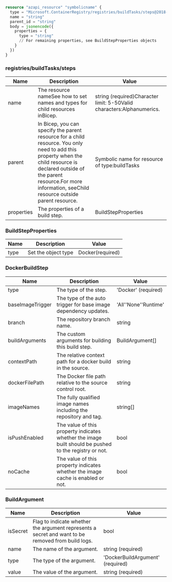 ```terraform
resource "azapi_resource" "symbolicname" {
  type = "Microsoft.ContainerRegistry/registries/buildTasks/steps@2018-02-01-preview"
  name = "string"
  parent_id = "string"
  body = jsonencode({
    properties = {
      type = "string"
      // For remaining properties, see BuildStepProperties objects
    }
  })
}

```

### registries/buildTasks/steps

| Name | Description | Value |
|-|-|-|
| name | The resource nameSee how to set names and types for child resources inBicep. | string (required)Character limit: 5-50Valid characters:Alphanumerics. |
| parent | In Bicep, you can specify the parent resource for a child resource. You only need to add this property when the child resource is declared outside of the parent resource.For more information, seeChild resource outside parent resource. | Symbolic name for resource of type:buildTasks |
| properties | The properties of a build step. | BuildStepProperties |


### BuildStepProperties

| Name | Description | Value |
|-|-|-|
| type | Set the object type | Docker(required) |


### DockerBuildStep

| Name | Description | Value |
|-|-|-|
| type | The type of the step. | 'Docker' (required) |
| baseImageTrigger | The type of the auto trigger for base image dependency updates. | 'All''None''Runtime' |
| branch | The repository branch name. | string |
| buildArguments | The custom arguments for building this build step. | BuildArgument[] |
| contextPath | The relative context path for a docker build in the source. | string |
| dockerFilePath | The Docker file path relative to the source control root. | string |
| imageNames | The fully qualified image names including the repository and tag. | string[] |
| isPushEnabled | The value of this property indicates whether the image built should be pushed to the registry or not. | bool |
| noCache | The value of this property indicates whether the image cache is enabled or not. | bool |


### BuildArgument

| Name | Description | Value |
|-|-|-|
| isSecret | Flag to indicate whether the argument represents a secret and want to be removed from build logs. | bool |
| name | The name of the argument. | string (required) |
| type | The type of the argument. | 'DockerBuildArgument' (required) |
| value | The value of the argument. | string (required) |


